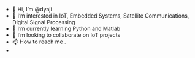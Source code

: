 - 👋 Hi, I’m @dyaji
- 👀 I’m interested in IoT, Embedded Systems, Satellite Communications, Digital Signal Processing 
- 🌱 I’m currently learning Python and Matlab
- 💞️ I’m looking to collaborate on IoT projects 
- 📫 How to reach me .
-

<!---
dyaji/dyaji is a ✨ special ✨ repository because its `README.md` (this file) appears on your GitHub profile.
You can click the Preview link to take a look at your changes.
--->
